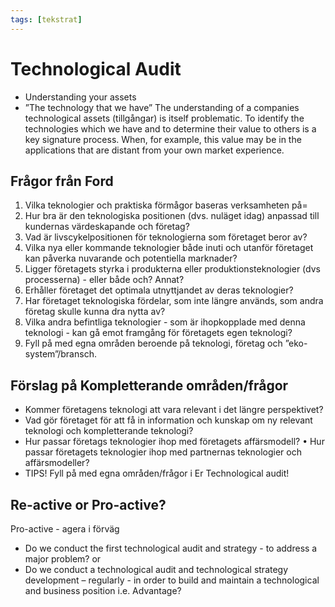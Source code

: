 ```yaml
---
tags: [tekstrat]
---
```

# Technological Audit
- Understanding your assets
- ”The technology that we have” The understanding of a companies technological assets (tillgångar) is itself problematic. To identify the technologies which we have and to determine their value to others is a key signature process. When, for example, this value may be in the applications that are distant from your own market experience.

## Frågor från Ford
1. Vilka teknologier och praktiska förmågor baseras verksamheten på=
2. Hur bra är den teknologiska positionen (dvs. nuläget idag) anpassad till kundernas värdeskapande och företag? 
3. Vad är livscykelpositionen för teknologierna som företaget beror av?
4. Vilka nya eller kommande teknologier både inuti och utanför företaget kan påverka nuvarande och potentiella marknader? 
5. Ligger företagets styrka i produkterna eller produktionsteknologier (dvs processerna) - eller både och? Annat? 
6. Erhåller företaget det optimala utnyttjandet av deras teknologier?
7. Har företaget teknologiska fördelar, som inte längre används, som andra företag skulle kunna dra nytta av? 
8. Vilka andra befintliga teknologier - som är ihopkopplade med denna teknologi - kan gå emot framgång för företagets egen teknologi? 
9. Fyll på med egna områden beroende på teknologi, företag och ”eko-system”/bransch.

## Förslag på Kompletterande områden/frågor
- Kommer företagens teknologi att vara relevant i det längre perspektivet? 
- Vad gör företaget för att få in information och kunskap om ny relevant teknologi och kompletterande teknologi? 
- Hur passar företags teknologier ihop med företagets affärsmodell? • Hur passar företagets teknologier ihop med partnernas teknologier och affärsmodeller? 
- TIPS! Fyll på med egna områden/frågor i Er Technological audit!

## Re-active or Pro-active?
Pro-active - agera i förväg
- Do we conduct the first technological audit and strategy - to address a major problem? 
  or 
- Do we conduct a technological audit and technological strategy development – regularly - in order to build and maintain a technological and business position i.e. Advantage?